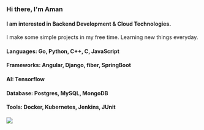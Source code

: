 ### Hi there, I'm Aman
#### I am interested in Backend Development & Cloud Technologies.

I make some simple projects in my free time. Learning new things everyday. 

#### Languages: Go, Python, C++, C, JavaScript

#### Frameworks: Angular, Django, fiber, SpringBoot

#### AI: Tensorflow

#### Database: Postgres, MySQL, MongoDB

#### Tools: Docker, Kubernetes, Jenkins, JUnit

![](https://komarev.com/ghpvc/?username=Aman-Shetty&color=green)
